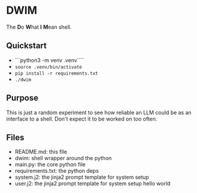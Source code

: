 # DWIM 

The **D**o **W**hat **I** **M**ean shell.

## Quickstart

- ```python3 -m venv .venv````
- ```source .venv/bin/activate```
- ```pip install -r requirements.txt```
- ```./dwim```

## Purpose

This is just a random experiment to see how reliable an LLM could be as an 
interface to a shell. Don't expect it to be worked on too often.

## Files

- README.md: this file 
- dwim: shell wrapper around the python
- main.py: the core python file
- requirements.txt: the python deps
- system.j2: the jinja2 prompt template for system setup
- user.j2: the jinja2 prompt template for system setup
hello world
